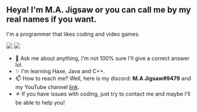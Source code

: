## Heya! I'm M.A. Jigsaw or you can call me by my real names if you want.

I'm a programmer that likes coding and video games.

![](https://github-readme-stats.vercel.app/api?username=MAJigsaw77&show_icons=true&theme=codeSTACKr)
![](https://github-readme-stats.vercel.app/api/top-langs/?username=MAJigsaw77&layout=compact&show_icons=true&theme=codeSTACKr)

- 💬 Ask me about anything, I'm not 100% sure I'll give a correct answer lol.
- ✨ I'm learning Haxe, Java and C++.
- 📫 How to reach me? Well, here is my discord: **M.A Jigsaw#9479** and my YouTube channel [link](https://youtube.com/channel/UC2Sk7vtPzOvbVzdVTWrribQ).
- ✴️ If you have issues with coding, just try to contact me and maybe I'll be able to help you!
